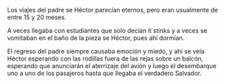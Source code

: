 Los viajes del padre se Héctor parecían eternos, pero eran usualmente de entre 15 y 20 meses.

A veces llegaba con estudiantes que solo decían it stinks y a veces se vomitaban en el baño de la pieza se Héctor, pues ahí dormían.

El regreso del padre siempre causaba emoción y miedo, y ahí se veía Héctor esperando con las rodillas fuera de las rejas sobre un balcón, esperando que anunciarán el aterrizaje del avión y luego el desembarque uno a uno de los pasajeros hasta que llegaba el verdadero Salvador.
